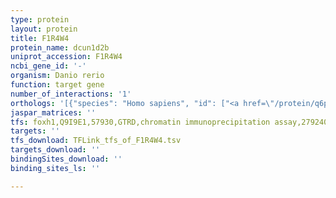 ```yaml
---
type: protein
layout: protein
title: F1R4W4
protein_name: dcun1d2b
uniprot_accession: F1R4W4
ncbi_gene_id: '-'
organism: Danio rerio
function: target gene
number_of_interactions: '1'
orthologs: '[{"species": "Homo sapiens", "id": ["<a href=\"/protein/q6ph85\">Q6PH85</a>"]}, {"species": "Mus musculus", "id": ["<a href=\"/protein/q8bzj7\">Q8BZJ7</a>"]}, {"species": "Rattus norvegicus", "id": ["A0A0U1RRP2"]}, {"species": "Drosophila melanogaster", "id": ["<a href=\"/protein/q9vuq8\">Q9VUQ8</a>"]}, {"species": "Caenorhabditis elegans", "id": ["<a href=\"/protein/q9u3c8\">Q9U3C8</a>"]}, {"species": "Saccharomyces cerevisiae", "id": ["<a href=\"/protein/q12395\">Q12395</a>"]}]'
jaspar_matrices: ''
tfs: foxh1,Q9I9E1,57930,GTRD,chromatin immunoprecipitation assay,27924024%5Buid%5D,No
targets: ''
tfs_download: TFLink_tfs_of_F1R4W4.tsv
targets_download: ''
bindingSites_download: ''
binding_sites_ls: ''

---
```

